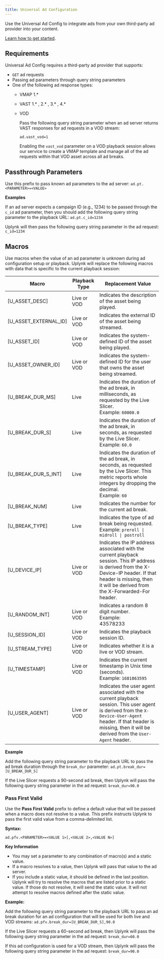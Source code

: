 ```yaml
---
title: Universal Ad Configuration
---
```


Use the Universal Ad Config to integrate ads from your own third-party ad provider into your content.

[Learn how to get started](/uplynk/monetize/ads/#setup-overview).

## Requirements

Universal Ad Config requires a third-party ad provider that supports:

- `GET` ad requests
- Passing ad parameters through query string parameters
- One of the following ad response types:
  - VMAP 1.*
  - VAST 1.* , 2.* , 3.* , 4.*
  - VOD

    Pass the following query string parameter when an ad server returns VAST responses for ad requests in a VOD stream:

    `ad.vast_vod=1`

    Enabling the `vast_vod` parameter on a VOD playback session allows our service to create a VMAP template and manage all of the ad requests within that VOD asset across all ad breaks.

## Passthrough Parameters

Use this prefix to pass known ad parameters to the ad server: `ad.pt.<PARAMETER>=<VALUE>`

**Examples**

If an ad server expects a campaign ID (e.g., 1234) to be passed through the `c_id` ad parameter, then you should add the following query string parameter to the playback URL: `ad.pt.c_id=1234`

Uplynk will then pass the following query string parameter in the ad request: `c_id=1234`

## Macros

Use macros when the value of an ad parameter is unknown during ad configuration setup or playback. Uplynk will replace the following macros with data that is specific to the current playback session:

| Macro | Playback Type | Replacement Value |
|---|---|---|
| [U_ASSET_DESC] | Live or VOD | Indicates the description of the asset being played. |
| [U_ASSET_EXTERNAL_ID] | Live or VOD | Indicates the external ID of the asset being streamed. |
| [U_ASSET_ID] | Live or VOD | Indicates the system-defined ID of the asset being played. |
| [U_ASSET_OWNER_ID] | Live or VOD | Indicates the system-defined ID for the user that owns the asset being streamed. |
| [U_BREAK_DUR_MS] | Live | Indicates the duration of the ad break, in milliseconds, as requested by the Live Slicer.<br />Example: `60000.0` |
| [U_BREAK_DUR_S] | Live | Indicates the duration of the ad break, in seconds, as requested by the Live Slicer.<br />Example: `60.0` |
| [U_BREAK_DUR_S_INT] | Live | Indicates the duration of the ad break, in seconds, as requested by the Live Slicer. This metric reports whole integers by dropping the decimal.<br />Example: `60` |
| [U_BREAK_NUM] | Live | Indicates the number for the current ad break. |
| [U_BREAK_TYPE] | Live | Indicates the type of ad break being requested.<br />Example: `preroll \| midroll \| postroll` |
| [U_DEVICE_IP] | Live or VOD | Indicates the IP address associated with the current playback session. This IP address is derived from the X-Device-IP header. If that header is missing, then it will be derived from the X-Forwarded-For header. |
| [U_RANDOM_INT] | Live or VOD | Indicates a random 8 digit number.<br />Example:<br />43578233 |
| [U_SESSION_ID] | Live or VOD | Indicates the playback session ID. |
| [U_STREAM_TYPE] | Live or VOD | Indicates whether it is a live or VOD stream. |
| [U_TIMESTAMP] | Live or VOD | Indicates the current timestamp in Unix time (seconds).<br />Example: `1681863595` |
| [U_USER_AGENT] | Live or VOD | Indicates the user agent associated with the current playback session. This user agent is derived from the `X-Device-User-Agent` header. If that header is missing, then it will be derived from the `User-Agent` header. |

**Example**

Add the following query string parameter to the playback URL to pass the ad break duration through the `break_dur` parameter: `ad.pt.break_dur=[U_BREAK_DUR_S]`

If the Live Slicer requests a 90-second ad break, then Uplynk will pass the following query string parameter in the ad request: `break_dur=90.0`

### Pass First Valid

Use the **Pass First Valid** prefix to define a default value that will be passed when a macro does not resolve to a value. This prefix instructs Uplynk to pass the first valid value from a comma-delimited list.

**Syntax:**

`ad.pfv.<PARAMETER>=<VALUE 1>[,<VALUE 2>,<VALUE N>]`

**Key Information**

- You may set a parameter to any combination of macro(s) and a static value.
- If a macro resolves to a value, then Uplynk will pass that value to the ad server.
- If you include a static value, it should be defined in the last position. Uplynk will try to resolve the macros that are listed prior to a static value. If those do not resolve, it will send the static value. It will not attempt to resolve macros defined after the static value.

**Example:**

Add the following query string parameter to the playback URL to pass an ad break duration for an ad configuration that will be used for both live and VOD streams: `ad.pfv.break_dur=[U_BREAK_DUR_S],90.0`

If the Live Slicer requests a 60-second ad break, then Uplynk will pass the following query string parameter in the ad request: `break_dur=60.0`

If this ad configuration is used for a VOD stream, then Uplynk will pass the following query string parameter in the ad request: `break_dur=90.0`
